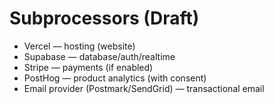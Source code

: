 # Subprocessors (Draft)

- Vercel — hosting (website)
- Supabase — database/auth/realtime
- Stripe — payments (if enabled)
- PostHog — product analytics (with consent)
- Email provider (Postmark/SendGrid) — transactional email
